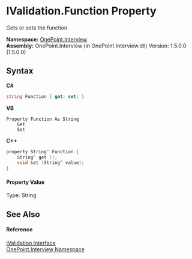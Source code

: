 # IValidation.Function Property 
 

Gets or sets the function.

**Namespace:**&nbsp;<a href="N_OnePoint_Interview">OnePoint.Interview</a><br />**Assembly:**&nbsp;OnePoint.Interview (in OnePoint.Interview.dll) Version: 1.5.0.0 (1.5.0.0)

## Syntax

**C#**<br />
``` C#
string Function { get; set; }
```

**VB**<br />
``` VB
Property Function As String
	Get
	Set
```

**C++**<br />
``` C++
property String^ Function {
	String^ get ();
	void set (String^ value);
}
```


#### Property Value
Type: String

## See Also


#### Reference
<a href="T_OnePoint_Interview_IValidation">IValidation Interface</a><br /><a href="N_OnePoint_Interview">OnePoint.Interview Namespace</a><br />